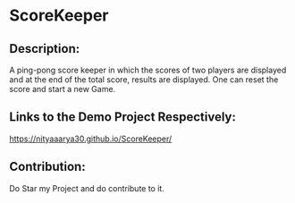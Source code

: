 # ScoreKeeper

## Description:
A ping-pong score keeper in which the scores of two players are displayed and at the end of the total score, results are displayed. One can reset the score and start a new Game.

## Links to the Demo Project Respectively:
https://nityaaarya30.github.io/ScoreKeeper/

## Contribution:
Do Star my Project and do contribute to it.
